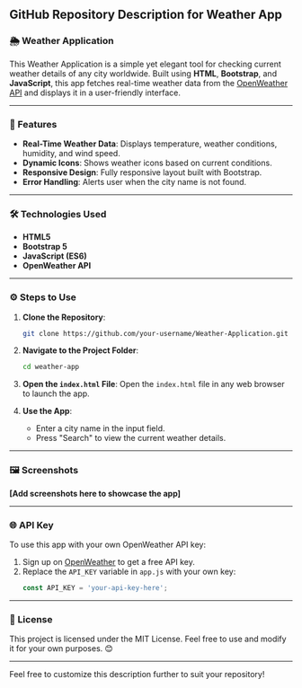 ## GitHub Repository Description for Weather App

### 🌦️ Weather Application

This Weather Application is a simple yet elegant tool for checking current weather details of any city worldwide. Built using **HTML**, **Bootstrap**, and **JavaScript**, this app fetches real-time weather data from the [OpenWeather API](https://openweathermap.org/) and displays it in a user-friendly interface.

---

### 🚀 Features

- **Real-Time Weather Data**: Displays temperature, weather conditions, humidity, and wind speed.
- **Dynamic Icons**: Shows weather icons based on current conditions.
- **Responsive Design**: Fully responsive layout built with Bootstrap.
- **Error Handling**: Alerts user when the city name is not found.

---

### 🛠️ Technologies Used

- **HTML5**
- **Bootstrap 5**
- **JavaScript (ES6)**
- **OpenWeather API**

---

### ⚙️ Steps to Use

1. **Clone the Repository**:
   ```bash
   git clone https://github.com/your-username/Weather-Application.git
   ```

2. **Navigate to the Project Folder**:
   ```bash
   cd weather-app
   ```

3. **Open the `index.html` File**:
   Open the `index.html` file in any web browser to launch the app.

4. **Use the App**:
   - Enter a city name in the input field.
   - Press "Search" to view the current weather details.

---

### 🖼️ Screenshots
**[Add screenshots here to showcase the app]**

---

### 🌐 API Key
To use this app with your own OpenWeather API key:
1. Sign up on [OpenWeather](https://openweathermap.org/) to get a free API key.
2. Replace the `API_KEY` variable in `app.js` with your own key:
   ```javascript
   const API_KEY = 'your-api-key-here';
   ```

---

### 📜 License
This project is licensed under the MIT License. Feel free to use and modify it for your own purposes. 😊

---

Feel free to customize this description further to suit your repository!
